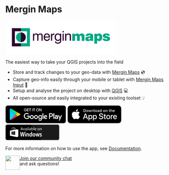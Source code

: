 # Mergin Maps

<img src="images/MM_logo.png" width=350>

The easiest way to take your QGIS projects into the field

- Store and track changes to your geo-data with [Mergin Maps](merginmaps.com) 💿
- Capture geo-info easily through your mobile or tablet with [Mergin Maps Input](https://github.com/MerginMaps/input) 📱
- Setup and analyse the project on desktop with [QGIS](qgis.org) 💻
- All open-source and easily integrated to your existing toolset 💡

<p>
<a href='https://play.google.com/store/apps/details?id=uk.co.lutraconsulting&ah=GSqwibzO2n63iMlCjHmMuBk89t4&pcampaignid=MKT-Other-global-all-co-prtnr-py-PartBadge-Mar2515-1&pcampaignid=MKT-Other-global-all-co-prtnr-py-PartBadge-Mar2515-1'><img alt='Get it on Google Play' src='images/google-play-store.png' height="57" /></a>
<a href='https://apps.apple.com/us/app/input/id1478603559?ls=1'><img alt='Download it from TestFlight' src='images/app-store.png' width="170" /></a>
<a href='https://github.com/MerginMaps/input/releases/latest'><img alt='Available on Windows' src='images/app_download_windows.png' width="170" /></a>
</p>

For more information on how to use the app, see [Documentation](https://merginmaps.com/docs).

<div><img align="left" width="45" height="45" src="https://raw.githubusercontent.com/MerginMaps/docs/main/src/.vuepress/public/slack.svg"><a href="https://merginmaps.com/community/join">Join our community chat</a><br/>and ask questions!</div>
